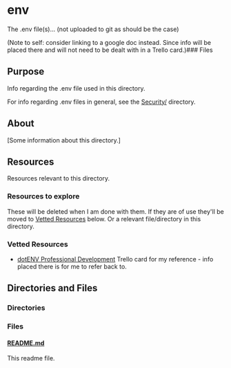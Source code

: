 # env

The .env file(s)... (not uploaded to git as should be the case)

(Note to self: consider linking to a google doc instead. Since info will be placed there and will not need to be dealt with in a Trello card.)### Files

## Purpose

Info regarding the .env file used in this directory.

For info regarding .env files in general, see the [Security/](../../Security/) directory.

## About

[Some information about this directory.]

## Resources

Resources relevant to this directory.

### Resources to explore

These will be deleted when I am done with them. If they are of use they'll be moved to [Vetted Resources](#vetted-resources) below. Or a relevant file/directory in this directory.

### Vetted Resources

- [dotENV Professional Development](https://trello.com/c/CN0CvXEA/261-dotenv-professional-development?menu=filter&filter=label:none) Trello card for my reference - info placed there is for me to refer back to.

## Directories and Files

### Directories

### Files

#### [README.md](./README.md)

This readme file.
